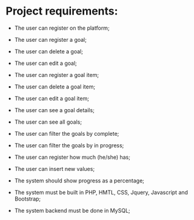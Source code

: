 # Project requirements:

* The user can register on the platform;
* The user can register a goal;
* The user can delete a goal;
* The user can edit a goal;
* The user can register a goal item;
* The user can delete a goal item;
* The user can edit a goal item;
* The user can see a goal details;
* The user can see all goals;
* The user can filter the goals by complete;
* The user can filter the goals by in progress;
* The user can register how much (he/she) has;
* The user can insert new values;

* The system should show progress as a percentage;
* The system must be built in PHP, HMTL, CSS, Jquery, Javascript and Bootstrap;
* The system backend must be done in MySQL;
